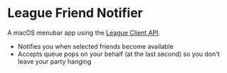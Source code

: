 # League Friend Notifier

A macOS menubar app using the [League Client API](https://technology.riotgames.com/news/architecture-league-client-update).

* Notifies you when selected friends become available
* Accepts queue pops on your behalf (at the last second) so you don't leave your party hanging
